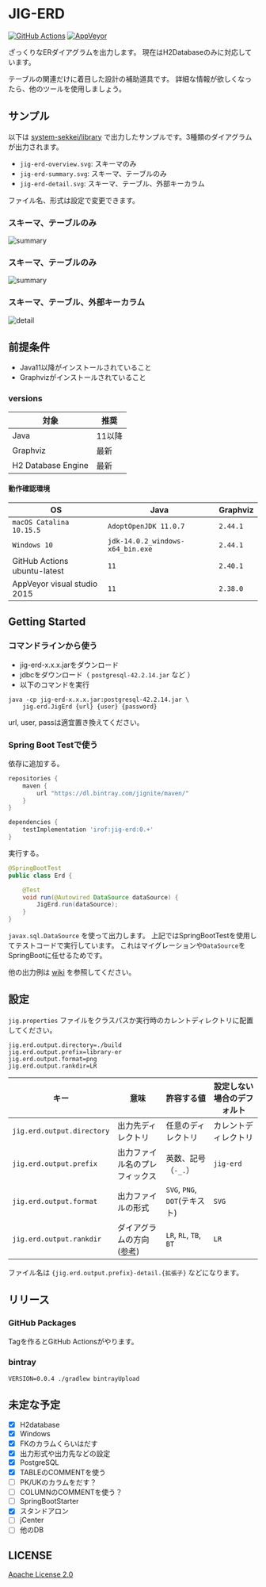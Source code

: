 # JIG-ERD

[![GitHub Actions](https://github.com/irof/jig-erd/workflows/CI/badge.svg)](https://github.com/irof/jig-erd/actions?query=workflow%3ACI)
[![AppVeyor](https://ci.appveyor.com/api/projects/status/805m3sh5reap9pbx/branch/master?svg=true)](https://ci.appveyor.com/project/irof/jig-erd/branch/master)

ざっくりなERダイアグラムを出力します。
現在はH2Databaseのみに対応しています。

テーブルの関連だけに着目した設計の補助道具です。
詳細な情報が欲しくなったら、他のツールを使用しましょう。

## サンプル

以下は [system-sekkei/library](https://github.com/system-sekkei/library) で出力したサンプルです。3種類のダイアグラムが出力されます。

- `jig-erd-overview.svg`: スキーマのみ
- `jig-erd-summary.svg`: スキーマ、テーブルのみ
- `jig-erd-detail.svg`: スキーマ、テーブル、外部キーカラム

ファイル名、形式は設定で変更できます。

### スキーマ、テーブルのみ
![summary](./document/library-erd-overview.png)

### スキーマ、テーブルのみ
![summary](./document/library-erd-summary.png)

### スキーマ、テーブル、外部キーカラム
![detail](./document/library-erd-detail.png)

## 前提条件

- Java11以降がインストールされていること
- Graphvizがインストールされていること

### versions

|対象 |推奨 |
|----|----|
|Java|11以降|
|Graphviz|最新| 2.44.1 |
|H2 Database Engine|最新| 1.4.200  |

#### 動作確認環境

|OS |Java |Graphviz |
|----|----|----|
|`macOS Catalina 10.15.5`| `AdoptOpenJDK 11.0.7`| `2.44.1` |
|`Windows 10`| `jdk-14.0.2_windows-x64_bin.exe`| `2.44.1` |
|GitHub Actions ubuntu-latest|`11` | `2.40.1` |
|AppVeyor visual studio 2015|`11` |`2.38.0` |


## Getting Started

### コマンドラインから使う

- jig-erd-x.x.x.jarをダウンロード
- jdbcをダウンロード（ `postgresql-42.2.14.jar` など ）
- 以下のコマンドを実行

```
java -cp jig-erd-x.x.x.jar:postgresql-42.2.14.jar \
    jig.erd.JigErd {url} {user} {password}
```
url, user, passは適宜置き換えてください。

### Spring Boot Testで使う

依存に追加する。

```groovy
repositories {
    maven {
        url "https://dl.bintray.com/jignite/maven/"
    }
}

dependencies {
    testImplementation 'irof:jig-erd:0.+'
}
```

実行する。

```java
@SpringBootTest
public class Erd {

    @Test
    void run(@Autowired DataSource dataSource) {
        JigErd.run(dataSource);
    }
}
```

`javax.sql.DataSource` を使って出力します。
上記ではSpringBootTestを使用してテストコードで実行しています。
これはマイグレーションや`DataSource`をSpringBootに任せるためです。

他の出力例は [wiki](https://github.com/irof/jig-erd/wiki) を参照してください。

## 設定

`jig.properties` ファイルをクラスパスか実行時のカレントディレクトリに配置してください。

```properties
jig.erd.output.directory=./build
jig.erd.output.prefix=library-er
jig.erd.output.format=png
jig.erd.output.rankdir=LR
```

|キー|意味|許容する値|設定しない場合のデフォルト|
|----|----|----|----|
|`jig.erd.output.directory` |出力先ディレクトリ|任意のディレクトリ |カレントディレクトリ |
|`jig.erd.output.prefix` |出力ファイル名のプレフィックス |英数、記号（`-_.`） |`jig-erd` |
|`jig.erd.output.format` |出力ファイルの形式 |`SVG`, `PNG`, `DOT`(テキスト) |`SVG` |
|`jig.erd.output.rankdir` |ダイアグラムの方向 ([参考](https://graphviz.org/doc/info/attrs.html#d:rankdir)) |`LR`, `RL`, `TB`, `BT` |`LR` |

ファイル名は `{jig.erd.output.prefix}-detail.{拡張子}` などになります。

## リリース

### GitHub Packages

Tagを作るとGitHub Actionsがやります。

### bintray

```
VERSION=0.0.4 ./gradlew bintrayUpload
```

## 未定な予定

- [x] H2database
- [x] Windows
- [x] FKのカラムくらいはだす
- [x] 出力形式や出力先などの設定
- [x] PostgreSQL
- [x] TABLEのCOMMENTを使う
- [ ] PK/UKのカラムをだす？
- [ ] COLUMNのCOMMENTを使う？
- [ ] SpringBootStarter
- [x] スタンドアロン
- [ ] jCenter
- [ ] 他のDB

## LICENSE

[Apache License 2.0](LICENSE)
